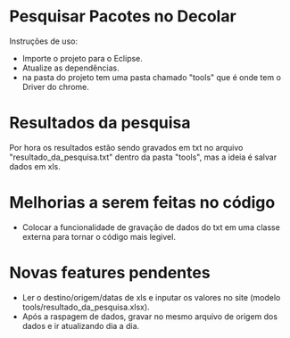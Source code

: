 # Pesquisar Pacotes no Decolar

Instruções de uso:

- Importe o projeto para o Eclipse.
- Atualize as dependências.
- na pasta do projeto tem uma pasta chamado "tools" que é onde tem o Driver do chrome.

# Resultados da pesquisa

Por hora os resultados estão sendo gravados em txt no arquivo "resultado_da_pesquisa.txt" dentro da pasta "tools", mas a ideia é salvar dados em xls.


# Melhorias a serem feitas no código

- Colocar a funcionalidade de gravação de dados do txt em uma classe externa para tornar o código mais legivel.


# Novas features pendentes

- Ler o destino/origem/datas de xls e inputar os valores no site (modelo tools/resultado_da_pesquisa.xlsx).
- Após a raspagem de dados, gravar no mesmo arquivo de origem dos dados e ir atualizando dia a dia.
 
